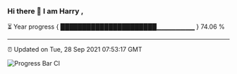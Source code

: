 ### Hi there 👋 I am Harry , 

⏳ Year progress { ██████████████████████▁▁▁▁▁▁▁▁ } 74.06 %

---

⏰ Updated on Tue, 28 Sep 2021 07:53:17 GMT

![Progress Bar CI](https://github.com/duykhang68/duykhang68/workflows/Progress%20Bar%20CI/badge.svg)
